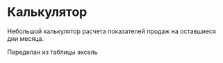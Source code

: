 # Калькулятор

Небольшой калькулятор расчета показателей продаж на оставшиеся дни месяца.

Переделан из таблицы эксель
